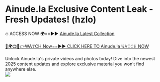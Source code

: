 # Ainude.Ia Exclusive Content Leak - Fresh Updates! (hzlo)

🔥 ACCESS NOW 🌍==►► <a href="https://tinyurl.com/yc657z5k" rel="nofollow">Ainude.Ia Latest Collection</a>
<br><br>
[🔴🌍📺📱👉WA𝚃CH Now==►► CLICK HERE TO Ainude.Ia 𝚆𝙰𝚃𝙲𝙷 NOW](https://tinyurl.com/yc657z5k)
<br><br>
Unlock Ainude.Ia's private videos and photos today! Dive into the newest 2025 content updates and explore exclusive material you won’t find anywhere else.
<br>
<a href="https://tinyurl.com/yc657z5k" rel="nofollow" data-target="animated-image.originalLink"><img src="https://camo.githubusercontent.com/8a4f000d20f83aca3bf7ec5f350d767afa0574a8a352519fd8cfa583a6f93a33/68747470733a2f2f692e696d6775722e636f6d2f644a486b345a712e676966" data-canonical-src="https://i.imgur.com/dJHk4Zq.gif" style="max-width: 100%; display: inline-block;" data-target="animated-image.originalImage"></a>
<br>
